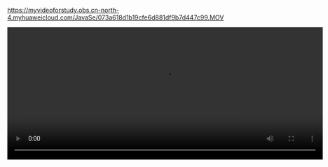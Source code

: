 https://myvideoforstudy.obs.cn-north-4.myhuaweicloud.com/JavaSe/073a618d1b19cfe6d881df9b7d447c99.MOV

<video width="720" height="303" controls>
<source src="https://myvideoforstudy.obs.cn-north-4.myhuaweicloud.com/JavaSe/073a618d1b19cfe6d881df9b7d447c99.MOV" type="video/mp4">
</video>
